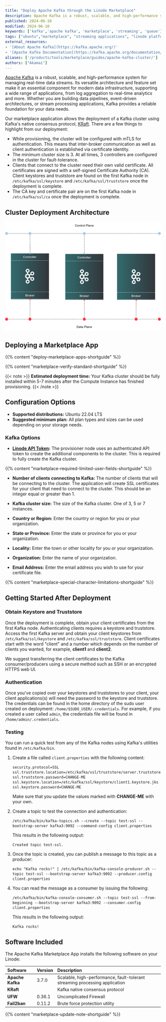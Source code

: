 ```yaml
---
title: "Deploy Apache Kafka through the Linode Marketplace"
description: Apache Kafka is a robust, scalable, and high-performance system for managing real-time data streams. Its versatile architecture and feature set make it an essential component for modern data infrastructure, supporting a wide range of applications from log aggregation to real-time analytics and more. Whether you are building data pipelines, event-driven architectures, or stream processing applications, Kafka provides a reliable foundation for your data needs."
published: 2024-06-10
modified: 2024-06-10
keywords: ['kafka','apache kafka', 'marketplace', 'streaming', 'queue']
tags: ["ubuntu","marketplace", "streaming applications", "linode platform", "cloud manager", "ssl", "cloud storage", "high availability", "compute storage"]
external_resources:
- '[About Apache Kafka](https://kafka.apache.org/)'
- '[Apache Kafka Documentation](https://kafka.apache.org/documentation/)'
aliases: ['/products/tools/marketplace/guides/apache-kafka-cluster/']
authors: ["Akamai"]
---
```


[Apache Kafka](https://kafka.apache.org/) is a robust, scalable, and high-performance system for managing real-time data streams. Its versatile architecture and feature set make it an essential component for modern data infrastructure, supporting a wide range of applications, from log aggregation to real-time analytics and more. Whether you are building data pipelines, event-driven architectures, or stream processing applications, Kafka provides a reliable foundation for your data needs.

Our marketplace application allows the deployment of a Kafka cluster using Kafka's native consensus protocol, [KRaft](https://kafka.apache.org/documentation/#kraft). There are a few things to highlight from our deployment:

- While provisioning, the cluster will be configured with mTLS for authentication. This means that inter-broker communication as well as client authentication is established via certificate identity.
- The minimum cluster size is 3. At all times, 3 controllers are configured in the cluster for fault-tolerance.
- Clients that connect to the cluster need their own valid certificate. All certificates are signed with a self-signed Certificate Authority (CA). Client keystores and truststore are found on the first Kafka node in `/etc/kafka/ssl/keystore` and `/etc/kafka/ssl/truststore` once the deployment is complete.
- The CA key and certificate pair are on the first Kafka node in `/etc/kafka/ssl/ca` once the deployment is complete.


## Cluster Deployment Architecture

![Kafka Architecture](kafka-cluster.png)

## Deploying a Marketplace App

{{% content "deploy-marketplace-apps-shortguide" %}}

{{% content "marketplace-verify-standard-shortguide" %}}

{{< note >}}
**Estimated deployment time:** Your Kafka cluster should be fully installed within 5-7 minutes after the Compute Instance has finished provisioning.
{{< /note >}}

## Configuration Options

- **Supported distributions:** Ubuntu 22.04 LTS
- **Suggested minimum plan:** All plan types and sizes can be used depending on your storage needs.

### Kafka Options

- **[Linode API Token](/docs/products/platform/accounts/guides/manage-api-tokens/#create-an-api-token):** The provisioner node uses an authenticated API token to create the additional components to the cluster. This is required to fully create the Kafka cluster.

{{% content "marketplace-required-limited-user-fields-shortguide" %}}

- **Number of clients connecting to Kafka:** The number of clients that will be connecting to the cluster. The application will create SSL certificates for your client that need to connect to the cluster. This should be an integer equal or greater than 1.

- **Kafka cluster size:** The size of the Kafka cluster. One of 3, 5 or 7 instances.

- **Country or Region:** Enter the country or region for you or your organization.

- **State or Province:** Enter the state or province for you or your organization.

- **Locality:** Enter the town or other locality for you or your organization.

- **Organization:** Enter the name of your organization.

- **Email Address:** Enter the email address you wish to use for your certificate file.

{{% content "marketplace-special-character-limitations-shortguide" %}}

## Getting Started After Deployment

### Obtain Keystore and Truststore

Once the deployment is complete, obtain your client certificates from the first Kafka node. Authenticating clients requires a keystore and truststore. Access the first Kafka server and obtain your client keystores from `/etc/kafka/ssl/keystore` and `/etc/kafka/ssl/truststore`. Client certificates start with the word "client" and a number which depends on the number of clients you wanted, for example, **client1** and **client2**.

We suggest transferring the client certificates to the Kafka consumer/producers using a secure method such as SSH or an encrypted HTTPS web UI.

### Authentication

Once you've copied over your keystores and truststores to your client, your client applications(s) will need the password to the keystore and truststore. The credentials can be found in the home directory of the sudo user created on deployment: `/home/$SUDO_USER/.credentials`. For example, if you created a user called `admin`, the credentials file will be found in `/home/admin/.credentials`.

### Testing

You can run a quick test from any of the Kafka nodes using Kafka's utilities found in `/etc/kafka/bin`.

1.  Create a file called `client.properties` with the following content:

    ```file {title="client.properties"}
    security.protocol=SSL
    ssl.truststore.location=/etc/kafka/ssl/truststore/server.truststore.jks
    ssl.truststore.password=CHANGE-ME
    ssl.keystore.location=/etc/kafka/ssl/keystore/client1.keystore.jks
    ssl.keystore.password=CHANGE-ME
    ```

    Make sure that you update the values marked with **CHANGE-ME** with your own.

1.  Create a topic to test the connection and authentication:

    ```command
    /etc/kafka/bin/kafka-topics.sh --create --topic test-ssl --bootstrap-server kafka3:9092 --command-config client.properties
    ```

    This results in the following output:

    ```output
    Created topic test-ssl.
    ```

1.  Once the topic is created, you can publish a message to this topic as a producer:

    ```command
    echo "Kafka rocks!" | /etc/kafka/bin/kafka-console-producer.sh --topic test-ssl --bootstrap-server kafka3:9092 --producer.config client.properties
    ```

1.  You can read the message as a consumer by issuing the following:

    ```command
    /etc/kafka/bin/kafka-console-consumer.sh --topic test-ssl --from-beginning --bootstrap-server kafka3:9092 --consumer.config client.properties
    ```

    This results in the following output:

    ```output
    Kafka rocks!
    ```

## Software Included

The Apache Kafka Marketplace App installs the following software on your Linode:

| **Software**  | **Version**   | **Description**   |
| :---      | :----     | :---          |
| **Apache Kafka**    | 3.7.0    | Scalable, high-performance, fault-tolerant streaming processing application  |
| **KRaft** | | Kafka native consensus protocol |
| **UFW**      | 0.36.1    | Uncomplicated Firewall |
| **Fail2ban**   | 0.11.2    | Brute force protection utility |

{{% content "marketplace-update-note-shortguide" %}}